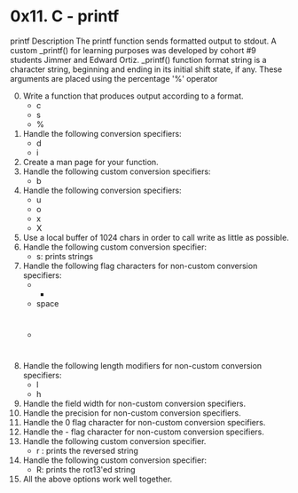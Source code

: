 # 0x11. C - printf

printf
Description
The printf function sends formatted output to stdout. A custom _printf() for learning purposes was developed by cohort #9 students Jimmer and Edward Ortiz. _printf() function format string is a character string, beginning and ending in its initial shift state, if any. These arguments are placed using the percentage '%' operator

0.	Write a function that produces output according to a format.
	-	c
	-	s
	-	%
1.	Handle the following conversion specifiers:
	-	d
	-	i
2.	Create a man page for your function.
3.	Handle the following custom conversion specifiers:
	-	b
4.	Handle the following conversion specifiers: 
	-	u  
	-	o 
	-	x
	-	X
5.	Use a local buffer of 1024 chars in order to call write as little as possible.
7.	Handle the following custom conversion specifier:
	-	s: prints strings
8.	Handle the following flag characters for non-custom conversion specifiers:
	-	+
	-	space
	-	#
9.	Handle the following length modifiers for non-custom conversion specifiers:
	- l
	- h
10.	Handle the field width for non-custom conversion specifiers.
11.	Handle the precision for non-custom conversion specifiers.
12.	Handle the 0 flag character for non-custom conversion specifiers.
13.	Handle the - flag character for non-custom conversion specifiers.
14.	Handle the following custom conversion specifier.
	-	r : prints the reversed string
15.	Handle the following custom conversion specifier:
	-	R: prints the rot13'ed string
16.	All the above options work well together.
